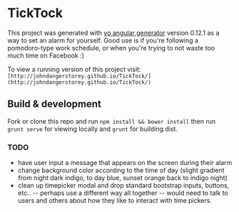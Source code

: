 # TickTock

This project was generated with [yo angular generator](https://github.com/yeoman/generator-angular)
version 0.12.1 as a way to set an alarm for yourself.  Good use is if you're following a pomodoro-type work schedule, or 
when you're trying to not waste too much time on Facebook :)

To view a running version of this project visit: `[http://johndangerstorey.github.io/TickTock/](http://johndangerstorey.github.io/TickTock/)`

## Build & development

Fork or clone this repo and run `npm install && bower install` then run `grunt serve` for viewing locally and `grunt` for building dist.

### TODO
- have user input a message that appears on the screen during their alarm
- change background color according to the time of day (slight gradient from night dark indigo, to day blue, sunset orange back to indigo night)
- clean up timepicker modal and drop standard bootstrap inputs, buttons, etc.. -- perhaps use a different way all together -- would need to talk to users and others about how they like to interact 
with time pickers.
